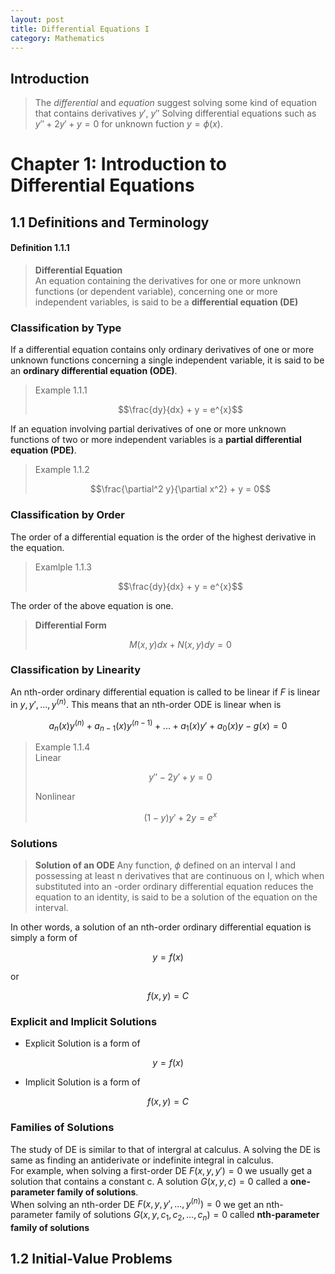 ```yaml
---
layout: post
title: Differential Equations I
category: Mathematics
---
```


## Introduction
> The *differential* and *equation* suggest solving some kind of equation that contains derivatives $y'$, $y''$
> Solving differential equations such as $y'' + 2y' + y = 0$ for unknown fuction $y = \phi\left(x\right)$.

# Chapter 1: Introduction to Differential Equations

## 1.1 Definitions and Terminology

#### Definition 1.1.1
> **Differential Equation**\
> An equation containing the derivatives for one or more unknown functions (or dependent variable), concerning one or more independent variables, is said to be a **differential equation (DE)**


### Classification by Type
If a differential equation contains only ordinary derivatives of one or more unknown functions concerning a single independent variable, it is said to be an **ordinary differential equation (ODE)**.
> Example 1.1.1
> 
> $$\frac{dy}{dx} + y = e^{x}$$


If an equation involving partial derivatives of one or more unknown functions of two or more independent variables is a **partial differential equation (PDE)**.
> Example 1.1.2
> 
> $$\frac{\partial^2 y}{\partial x^2} + y = 0$$

### Classification by Order
The order of a differential equation is the order of the highest derivative in the equation.
> Examlple 1.1.3
> 
> $$\frac{dy}{dx} + y = e^{x}$$

The order of the above equation is one.

> **Differential Form**
>
>$$M(x,y)dx + N(x,y)dy = 0$$

### Classification by Linearity
An nth-order ordinary differential equation is called to be linear if *F* is linear in $y,y',...,y^{(n)}$. This means that an nth-order ODE is linear when is

$$ a_n(x)y^{(n)}+a_{n-1}(x)y^{(n-1)} + ... +a_1(x)y'+a_0(x)y - g(x) = 0$$


> Example 1.1.4\
> Linear
> 
> $$y'' -2y' + y = 0$$
> 
> Nonlinear
> 
> $$(1-y)y' +2y = e^{x}$$


### Solutions
>**Solution of an ODE**
>Any function,  $\phi$ defined on an interval I and possessing at least n derivatives that are continuous on I, which when substituted into an -order ordinary differential equation reduces the equation to an identity, is said to be a solution of the equation on the interval.

In other words, a solution of an nth-order ordinary differential equation is simply a form of

$$y = f{(x)}$$ 

or

$$f(x,y) = C $$ 

### Explicit and Implicit Solutions
- Explicit Solution is a form of

$$y = f{(x)}$$

- Implicit Solution is a form of

$$f(x,y) = C $$

### Families of Solutions
The study of DE is similar to that of intergral at calculus. A solving the DE is same as finding an antiderivate or indefinite integral in calculus.\
For example, when solving a first-order DE $F(x,y,y') = 0$ we usually get a solution that contains a constant c. A solution $G(x,y,c) = 0$ called a **one-parameter family of solutions**.\
When solving an nth-order DE $F(x,y,y',...,y^{(n)}) = 0$ we get an nth-parameter family of solutions $G(x,y,c_1,c_2,...,c_n) = 0$ called **nth-parameter family of solutions**

## 1.2 Initial-Value Problems